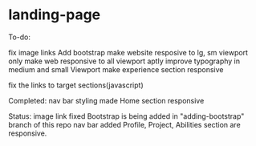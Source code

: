 # landing-page

To-do:

fix image links
Add bootstrap
make website resposive to lg, sm viewport only
make web responsive to all viewport aptly
improve typography in medium and small Viewport
make experience section responsive


fix the links to target sections(javascript)


Completed:
nav bar styling
made Home section responsive


Status: image link fixed
Bootstrap is being added in "adding-bootstrap" branch of this repo
nav bar added
Profile, Project, Abilities section are responsive.


